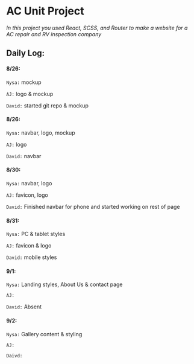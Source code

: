 # AC Unit Project

*In this project you used React, SCSS, and Router to make a website for a AC repair and RV inspection company*


## Daily Log:

#### 8/26:
`Nysa:` mockup

`AJ:` logo & mockup

`David:` started git repo & mockup

#### 8/26:
`Nysa:` navbar, logo, mockup

`AJ:` logo

`David:` navbar

#### 8/30: 
`Nysa:` navbar, logo

`AJ:` favicon, logo

`David:` Finished navbar for phone and started working on rest of page


#### 8/31:
`Nysa:` PC & tablet styles

`AJ:` favicon & logo

`David:` mobile styles


#### 9/1:
`Nysa:` Landing styles, About Us & contact page

`AJ:`

`David:` Absent


#### 9/2:
`Nysa:` Gallery content & styling

`AJ:`

`Daivd:` 